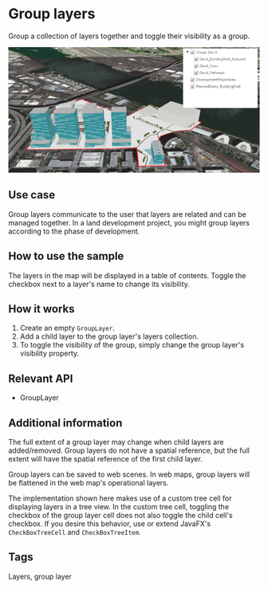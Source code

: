# Group layers

Group a collection of layers together and toggle their visibility as a group.

![](GroupLayers.png)

## Use case

Group layers communicate to the user that layers are related and can be managed together.
In a land development project, you might group layers according to the phase of development.

## How to use the sample

The layers in the map will be displayed in a table of contents. Toggle the checkbox next to a layer's name to change its visibility.

## How it works

1. Create an empty `GroupLayer`.
2. Add a child layer to the group layer's layers collection.
3. To toggle the visibility of the group, simply change the group layer's visibility property.

## Relevant API

* GroupLayer

## Additional information

The full extent of a group layer may change when child layers are added/removed. Group layers do not have a spatial reference, but the full extent will have the spatial reference of the first child layer.

Group layers can be saved to web scenes. In web maps, group layers will be flattened in the web map's operational layers.

The implementation shown here makes use of a custom tree cell for displaying layers in a tree view. In the custom
tree cell, toggling the checkbox of the group layer cell does not also toggle the child cell's checkbox. If you
desire this behavior, use or extend JavaFX's `CheckBoxTreeCell` and `CheckBoxTreeItem`.

## Tags

Layers, group layer

